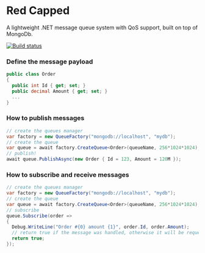 # Red Capped
A lightweight .NET message queue system with QoS support, built on top of MongoDb.

[![Build status](https://ci.appveyor.com/api/projects/status/34vnj5l5gdu6i3t4?svg=true)](https://ci.appveyor.com/project/petrhaus/redcapped)

### Define the message payload
```csharp
public class Order
{
  public int Id { get; set; }
  public decimal Amount { get; set; }
  ...
}
```

### How to publish messages

```csharp
// create the queues manager
var factory = new QueueFactory("mongodb://localhost", "mydb");
// create the queue
var queue = await factory.CreateQueue<Order>(queueName, 256*1024*1024);
// publish!
await queue.PublishAsync(new Order { Id = 123, Amount = 120M });
```
### How to subscribe and receive messages

```csharp
// create the queues manager
var factory = new QueueFactory("mongodb://localhost", "mydb");
// create the queue
var queue = await factory.CreateQueue<Order>(queueName, 256*1024*1024);
// subscribe
queue.Subscribe(order =>
{
  Debug.WriteLine("Order #{0} amount {1}", order.Id, order.Amount);
  // return true if the message was handled, otherwise it will be requeued
  return true;
});
```
